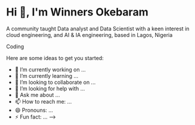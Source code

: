 # Hi 👋, I'm Winners Okebaram 

A community taught Data analyst and Data Scientist with a keen interest in cloud engineering, and AI & IA engineering, based in Lagos, Nigeria 

Coding

Here are some ideas to get you started:

- 🔭 I’m currently working on ...
- 🌱 I’m currently learning ...
- 👯 I’m looking to collaborate on ...
- 🤔 I’m looking for help with ...
- 💬 Ask me about ...
- 📫 How to reach me: ...
- 😄 Pronouns: ...
- ⚡ Fun fact: ...
-->
